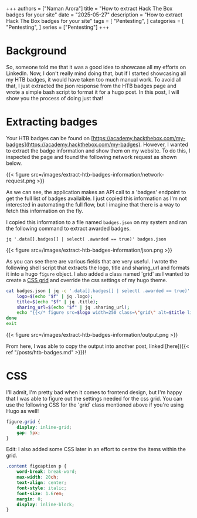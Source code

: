 +++
authors = ["Naman Arora"]
title = "How to extract Hack The Box badges for your site"
date = "2025-05-27"
description = "How to extract Hack The Box badges for your site"
tags = [
    "Pentesting",
]
categories = [
    "Pentesting",
]
series = ["Pentesting"]
+++

# Background

So, someone told me that it was a good idea to showcase all my efforts on LinkedIn. Now, I don't really mind doing that, but if I started showcasing all my HTB badges, it would have taken too much manual work. To avoid all that, I just extracted the json response from the HTB badges page and wrote a simple bash script to format it for a hugo post. In this post, I will show you the process of doing just that!

# Extracting badges

Your HTB badges can be found on [https://academy.hackthebox.com/my-badges](https://academy.hackthebox.com/my-badges). However, I wanted to extract the badge information and show them on my website. To do this, I inspected the page and found the following network request as shown below.

{{< figure src=/images/extract-htb-badges-information/network-request.png >}}

As we can see, the application makes an API call to a 'badges' endpoint to get the full list of badges availalble. I just copied this information as I'm not interested in automating the full flow, but I imagine that there is a way to fetch this information on the fly.

I copied this information to a file named `badges.json` on my system and ran the following command to extract awarded badges.

```
jq '.data[].badges[] | select( .awarded == true)' badges.json
```

{{< figure src=/images/extract-htb-badges-information/json.png >}}

As you can see there are various fields that are very useful. I wrote the following shell script that extracts the logo, title and sharing_url and formats it into a hugo `figure` object. I also added a class named 'grid' as I wanted to create a [CSS grid](https://www.w3schools.com/css/css_grid.asp) and override the css settings of my hugo theme.

```bash
cat badges.json | jq -c '.data[].badges[] | select( .awarded == true)' | while read f; do
	logo=$(echo "$f" | jq .logo);
	title=$(echo "$f" | jq .title);
	sharing_url=$(echo "$f" | jq .sharing_url);
	echo "{{</* figure src=$logo width=250 class=\"grid\" alt=$title link=$sharing_url caption=$title*/>}}";
done
exit
```

{{< figure src=/images/extract-htb-badges-information/output.png >}}

From here, I was able to copy the output into another post, linked [here]({{< ref "/posts/htb-badges.md" >}})!

# CSS

I'll admit, I'm pretty bad when it comes to frontend design, but I'm happy that I was able to figure out the settings needed for the css grid. You can use the following CSS for the 'grid' class mentioned above if you're using Hugo as well!

```scss
figure.grid {
	display: inline-grid;
	gap: 5px;
}
```

Edit: I also added some CSS later in an effort to centre the items within the grid.

```scss
.content figcaption p {
	word-break: break-word; 
	max-width: 20ch;
	text-align: center;
	font-style: italic;
	font-size: 1.6rem;
	margin: 0;
	display: inline-block;
}
```